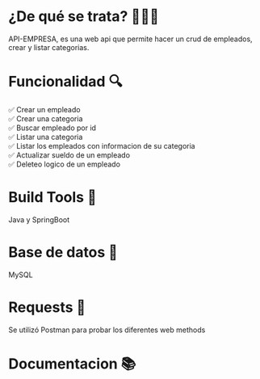 # ¿De qué se trata? 🧑‍💼🏬
 API-EMPRESA, es una web api que permite hacer un crud de empleados, crear y listar categorias.

# Funcionalidad 🔍

✅ Crear un empleado <br>
✅ Crear una categoria <br>
✅ Buscar empleado por id  <br>
✅ Listar una categoria  <br>
✅ Listar los empleados con informacion de su categoria <br>
✅ Actualizar sueldo de un empleado <br>
✅ Deleteo logico de un empleado  <br>


# Build Tools 🔧  
Java y SpringBoot

# Base de datos 📂
MySQL

# Requests  📡 
Se utilizó Postman para probar los diferentes web methods 

# Documentacion 📚

